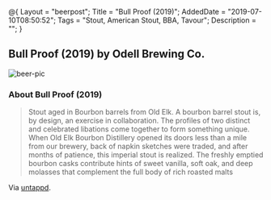 @{
 Layout = "beerpost";
 Title = "Bull Proof (2019)";
 AddedDate = "2019-07-10T08:50:52";
 Tags = "Stout, American Stout, BBA, Tavour";
 Description = "";
 }
 

## Bull Proof (2019) by Odell Brewing Co.

![beer-pic]

### About Bull Proof (2019)

> Stout aged in Bourbon barrels from Old Elk. A bourbon barrel stout is, by design, an exercise in collaboration. The profiles of two distinct and celebrated libations come together to form something unique. When Old Elk Bourbon Distillery opened its doors less than a mile from our brewery, back of napkin sketches were traded, and after months of patience, this imperial stout is realized. The freshly emptied bourbon casks contribute hints of sweet vanilla, soft oak, and deep molasses that complement the full body of rich roasted malts

Via [untappd][untappd-url].

[untappd-url]: <https://untappd.com//b/odell-brewing-co-bull-proof-2019/3079113>
[beer-pic]: https://jasonpowley.com/assets/img/2019-07-10-bull-proof-2019.jpeg "Bull Proof (2019) by Odell Brewing Co."
